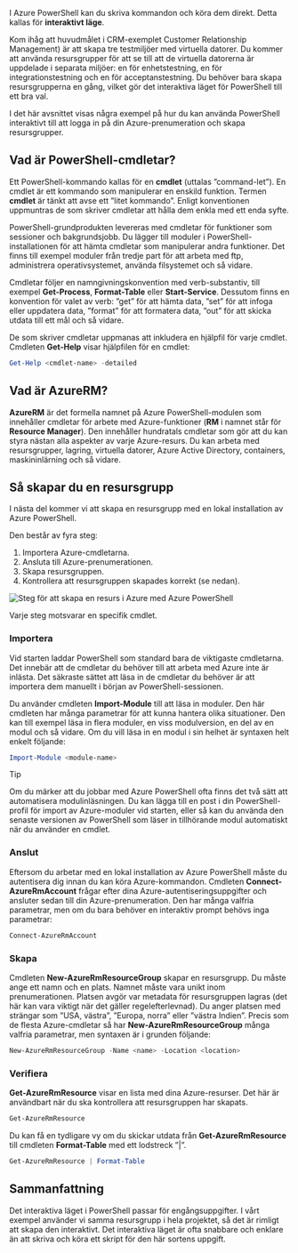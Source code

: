 I Azure PowerShell kan du skriva kommandon och köra dem direkt. Detta kallas för **interaktivt läge**.

Kom ihåg att huvudmålet i CRM-exemplet Customer Relationship Management) är att skapa tre testmiljöer med virtuella datorer. Du kommer att använda resursgrupper för att se till att de virtuella datorerna är uppdelade i separata miljöer: en för enhetstestning, en för integrationstestning och en för acceptanstestning. Du behöver bara skapa resursgrupperna en gång, vilket gör det interaktiva läget för PowerShell till ett bra val.

I det här avsnittet visas några exempel på hur du kan använda PowerShell interaktivt till att logga in på din Azure-prenumeration och skapa resursgrupper.

## <a name="what-are-powershell-cmdlets"></a>Vad är PowerShell-cmdletar?
Ett PowerShell-kommando kallas för en **cmdlet** (uttalas ”command-let”). En cmdlet är ett kommando som manipulerar en enskild funktion. Termen **cmdlet** är tänkt att avse ett ”litet kommando”. Enligt konventionen uppmuntras de som skriver cmdletar att hålla dem enkla med ett enda syfte.

PowerShell-grundprodukten levereras med cmdletar för funktioner som sessioner och bakgrundsjobb. Du lägger till moduler i PowerShell-installationen för att hämta cmdletar som manipulerar andra funktioner. Det finns till exempel moduler från tredje part för att arbeta med ftp, administrera operativsystemet, använda filsystemet och så vidare.

Cmdletar följer en namngivningskonvention med verb-substantiv, till exempel **Get-Process**, **Format-Table** eller **Start-Service**. Dessutom finns en konvention för valet av verb: ”get” för att hämta data, ”set” för att infoga eller uppdatera data, ”format” för att formatera data, ”out” för att skicka utdata till ett mål och så vidare.

De som skriver cmdletar uppmanas att inkludera en hjälpfil för varje cmdlet. Cmdleten **Get-Help** visar hjälpfilen för en cmdlet:

```powershell
Get-Help <cmdlet-name> -detailed
```

## <a name="what-is-azurerm"></a>Vad är AzureRM?
**AzureRM** är det formella namnet på Azure PowerShell-modulen som innehåller cmdletar för arbete med Azure-funktioner (**RM** i namnet står för **Resource Manager**). Den innehåller hundratals cmdletar som gör att du kan styra nästan alla aspekter av varje Azure-resurs. Du kan arbeta med resursgrupper, lagring, virtuella datorer, Azure Active Directory, containers, maskininlärning och så vidare.

## <a name="how-to-create-a-resource-group"></a>Så skapar du en resursgrupp
I nästa del kommer vi att skapa en resursgrupp med en lokal installation av Azure PowerShell. 

Den består av fyra steg: 
1. Importera Azure-cmdletarna.
1. Ansluta till Azure-prenumerationen.
1. Skapa resursgruppen.
1. Kontrollera att resursgruppen skapades korrekt (se nedan).

![Steg för att skapa en resurs i Azure med Azure PowerShell](../media-drafts/5-create-resource-overview.png)

Varje steg motsvarar en specifik cmdlet.

### <a name="import"></a>Importera
Vid starten laddar PowerShell som standard bara de viktigaste cmdletarna. Det innebär att de cmdletar du behöver till att arbeta med Azure inte är inlästa. Det säkraste sättet att läsa in de cmdletar du behöver är att importera dem manuellt i början av PowerShell-sessionen.

Du använder cmdleten **Import-Module** till att läsa in moduler. Den här cmdleten har många parametrar för att kunna hantera olika situationer. Den kan till exempel läsa in flera moduler, en viss modulversion, en del av en modul och så vidare. Om du vill läsa in en modul i sin helhet är syntaxen helt enkelt följande:

```powershell
Import-Module <module-name>
```

> [!TIP]
> Om du märker att du jobbar med Azure PowerShell ofta finns det två sätt att automatisera modulinläsningen. Du kan lägga till en post i din PowerShell-profil för import av Azure-moduler vid starten, eller så kan du använda den senaste versionen av PowerShell som läser in tillhörande modul automatiskt när du använder en cmdlet.

### <a name="connect"></a>Anslut
Eftersom du arbetar med en lokal installation av Azure PowerShell måste du autentisera dig innan du kan köra Azure-kommandon. Cmdleten **Connect-AzureRmAccount** frågar efter dina Azure-autentiseringsuppgifter och ansluter sedan till din Azure-prenumeration. Den har många valfria parametrar, men om du bara behöver en interaktiv prompt behövs inga parametrar:

```powershell
Connect-AzureRmAccount
```

### <a name="create"></a>Skapa
Cmdleten **New-AzureRmResourceGroup** skapar en resursgrupp. Du måste ange ett namn och en plats. Namnet måste vara unikt inom prenumerationen. Platsen avgör var metadata för resursgruppen lagras (det här kan vara viktigt när det gäller regelefterlevnad). Du anger platsen med strängar som ”USA, västra”, ”Europa, norra” eller ”västra Indien”. Precis som de flesta Azure-cmdletar så har **New-AzureRmResourceGroup** många valfria parametrar, men syntaxen är i grunden följande:

```powershell
New-AzureRmResourceGroup -Name <name> -Location <location>
```

### <a name="verify"></a>Verifiera
**Get-AzureRmResource** visar en lista med dina Azure-resurser. Det här är användbart när du ska kontrollera att resursgruppen har skapats.

```powershell
Get-AzureRmResource
```

Du kan få en tydligare vy om du skickar utdata från **Get-AzureRmResource** till cmdleten **Format-Table** med ett lodstreck ”|”.

```powershell
Get-AzureRmResource | Format-Table
```

## <a name="summary"></a>Sammanfattning
Det interaktiva läget i PowerShell passar för engångsuppgifter. I vårt exempel använder vi samma resursgrupp i hela projektet, så det är rimligt att skapa den interaktivt. Det interaktiva läget är ofta snabbare och enklare än att skriva och köra ett skript för den här sortens uppgift.